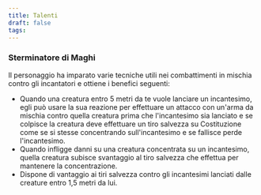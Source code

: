 ```yaml
---
title: Talenti
draft: false
tags:
---
```

### Sterminatore di Maghi
Il personaggio ha imparato varie tecniche utili nei combattimenti in mischia contro gli incantatori e ottiene i benefici seguenti:
- Quando una creatura entro 5 metri da te vuole lanciare un incantesimo, egli può usare la sua reazione per effettuare un attacco con un'arma da mischia contro quella creatura prima che l'incantesimo sia lanciato e se colpisce la creatura deve effettuare un tiro salvezza su Costituzione come se si stesse concentrando sull'incantesimo e se fallisce perde l'incantesimo.
- Quando infligge danni su una creatura concentrata su un incantesimo, quella creatura subisce svantaggio al tiro salvezza che effettua per mantenere la concentrazione.
- Dispone di vantaggio ai tiri salvezza contro gli incantesimi lanciati dalle creature entro 1,5 metri da lui.